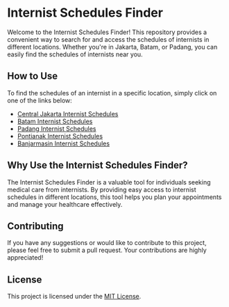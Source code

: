 # Internist Schedules Finder

Welcome to the Internist Schedules Finder! This repository provides a convenient way to search for and access the schedules of internists in different locations. Whether you're in Jakarta, Batam, or Padang, you can easily find the schedules of internists near you.

## How to Use

To find the schedules of an internist in a specific location, simply click on one of the links below:

- [Central Jakarta Internist Schedules](https://id.pinterest.com/pin/944207878107592349/)
- [Batam Internist Schedules](https://id.pinterest.com/pin/944207878107619826/)
- [Padang Internist Schedules](https://id.pinterest.com/pin/944207878107619940/)
- [Pontianak Internist Schedules](https://id.pinterest.com/pin/944207878107620050/)
- [Banjarmasin Internist Schedules](https://id.pinterest.com/pin/944207878107620156/)

## Why Use the Internist Schedules Finder?

The Internist Schedules Finder is a valuable tool for individuals seeking medical care from internists. By providing easy access to internist schedules in different locations, this tool helps you plan your appointments and manage your healthcare effectively.

## Contributing

If you have any suggestions or would like to contribute to this project, please feel free to submit a pull request. Your contributions are highly appreciated!

## License

This project is licensed under the [MIT License](LICENSE).
